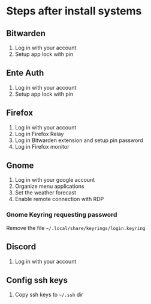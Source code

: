 # Steps after install systems

## Bitwarden

1. Log in with your account
2.  Setup app lock with pin

## Ente Auth

1. Log in with your account
2. Setup app lock with pin

## Firefox

1. Log in with your account
2. Log in Firefox Relay
3. Log in Bitwarden extension and setup pin password
5. Log in Firefox monitor

## Gnome

1. Log in with your google account
2. Organize menu applications
3. Set the weather forecast
4. Enable remote connection with RDP

### Gnome Keyring requesting password

Remove the file `~/.local/share/keyrings/login.keyring`

## Discord

1. Log in with your account

## Config ssh keys

1. Copy ssh keys to `~/.ssh` dir
